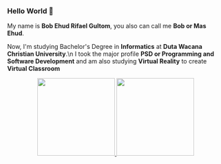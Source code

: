 ### Hello World 👋
My name is **Bob Ehud Rifael Gultom**, you also can call me **Bob or Mas Ehud**.

Now, I'm studying Bachelor's Degree in **Informatics** at **Duta Wacana Christian University**.\n
I took the major profile **PSD or Programming and Software Development** and am also studying **Virtual Reality** to create **Virtual Classroom**
<!--
**bobehuddd/bobehuddd** is a ✨ _special_ ✨ repository because its `README.md` (this file) appears on your GitHub profile.

Here are some ideas to get you started:

- 🔭 I’m currently working on ...
- 🌱 I’m currently learning ...
- 👯 I’m looking to collaborate on ...
- 🤔 I’m looking for help with ...
- 💬 Ask me about ...
- 📫 How to reach me: ...
- 😄 Pronouns: ...
- ⚡ Fun fact: ...
-->
<p align="center">
<a href="https://github.com/bobehuddd">
  <img height="180em" src="https://github-readme-stats-eight-theta.vercel.app/api?username=bobehuddd&show_icons=true&theme=algolia&include_all_commits=true&count_private=true"/>
  <img height="180em" src="https://github-readme-stats-eight-theta.vercel.app/api/top-langs/?username=bobehuddd&layout=compact&langs_count=8&theme=algolia"/>
</a>
</p>
